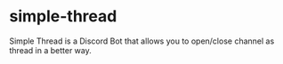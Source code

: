 # simple-thread

Simple Thread is a Discord Bot that allows you to open/close channel as thread in a better way.
